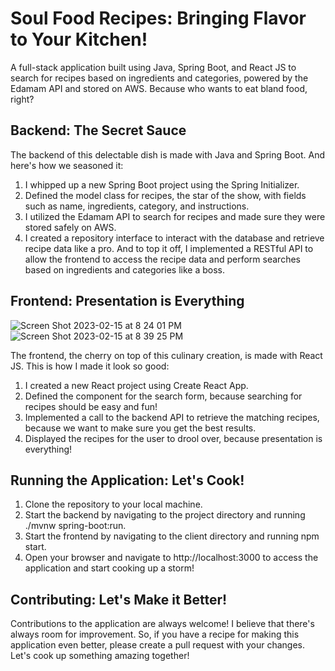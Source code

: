 # Soul Food Recipes: Bringing Flavor to Your Kitchen!

A full-stack application built using Java, Spring Boot, and React JS to search for recipes based on ingredients and categories, powered by the Edamam API and stored on AWS. Because who wants to eat bland food, right?

## Backend: The Secret Sauce
The backend of this delectable dish is made with Java and Spring Boot. And here's how we seasoned it:
1. I whipped up a new Spring Boot project using the Spring Initializer.
2. Defined the model class for recipes, the star of the show, with fields such as name, ingredients, category, and instructions.
3. I utilized the Edamam API to search for recipes and made sure they were stored safely on AWS.
4. I created a repository interface to interact with the database and retrieve recipe data like a pro.
And to top it off, I implemented a RESTful API to allow the frontend to access the recipe data and perform searches based on ingredients and categories like a boss.

## Frontend: Presentation is Everything

![Screen Shot 2023-02-15 at 8 24 01 PM](https://user-images.githubusercontent.com/50117853/219252845-5ba97d4b-48cc-42ca-af67-1392ec80597b.png)
![Screen Shot 2023-02-15 at 8 39 25 PM](https://user-images.githubusercontent.com/50117853/219254139-f92afced-e775-4015-9649-0bbe365519c9.png)

The frontend, the cherry on top of this culinary creation, is made with React JS. This is how I made it look so good:
1. I created a new React project using Create React App.
2. Defined the component for the search form, because searching for recipes should be easy and fun!
3. Implemented a call to the backend API to retrieve the matching recipes, because we want to make sure you get the best results.
4. Displayed the recipes for the user to drool over, because presentation is everything!


## Running the Application: Let's Cook!
1. Clone the repository to your local machine.
2. Start the backend by navigating to the project directory and running ./mvnw spring-boot:run.
3. Start the frontend by navigating to the client directory and running npm start.
4. Open your browser and navigate to http://localhost:3000 to access the application and start cooking up a storm!

## Contributing: Let's Make it Better!
 Contributions to the application are always welcome! I believe that there's always room for improvement. So, if you have a recipe for making this application even better, please create a pull request with your changes. Let's cook up something amazing together!
